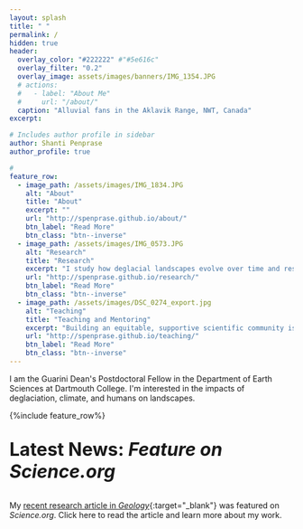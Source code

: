 ```yaml
---
layout: splash
title: " "
permalink: /
hidden: true
header:
  overlay_color: "#222222" #"#5e616c"
  overlay_filter: "0.2"
  overlay_image: assets/images/banners/IMG_1354.JPG
  # actions:
  #   - label: "About Me"
  #     url: "/about/"
  caption: "Alluvial fans in the Aklavik Range, NWT, Canada"  
excerpt:

# Includes author profile in sidebar
author: Shanti Penprase
author_profile: true

#  
feature_row:
  - image_path: /assets/images/IMG_1834.JPG
    alt: "About"
    title: "About"
    excerpt: ""
    url: "http://spenprase.github.io/about/"
    btn_label: "Read More"
    btn_class: "btn--inverse"
  - image_path: /assets/images/IMG_0573.JPG
    alt: "Research"
    title: "Research"
    excerpt: "I study how deglacial landscapes evolve over time and respond to climatic and athropogenic perturbations using a combination of field, lab, remote sensing, and modeling approaches."
    url: "http://spenprase.github.io/research/"
    btn_label: "Read More"
    btn_class: "btn--inverse"
  - image_path: /assets/images/DSC_0274_export.jpg
    alt: "Teaching"
    title: "Teaching and Mentoring"
    excerpt: "Building an equitable, supportive scientific community is my passion. I apply this in my approach to my teaching, mentoring undergraduate students, and research collaborations."
    url: "http://spenprase.github.io/teaching/"
    btn_label: "Read More"
    btn_class: "btn--inverse"      
---
```

I am the Guarini Dean's Postdoctoral Fellow in the Department of Earth Sciences at Dartmouth College. I'm interested in the impacts of deglaciation, climate, and humans on landscapes. <br />

{%include feature_row%}

<p style="font-size: 2.0rem; font-weight: bold">Latest News: <i>Feature on Science.org</i> </p>

My [recent research article in <i>Geology</i>](https://pubs.geoscienceworld.org/gsa/geology/article/53/6/535/653452/Plow-versus-Ice-Age-Erosion-rate-variability-from){:target="_blank"} was featured on <i>Science.org</i>. Click here to read the article and learn more about my work.
